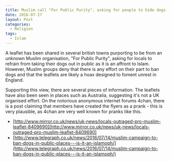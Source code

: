 ```yaml
---
title: Muslim call "For Public Purity", asking for people to hide dogs, appears to be a hoax
date: 2016-07-17
layout: Post
categories:
  - Religion
tags:
  - Islam
---
```


A leaflet has been shared in several british towns purporting to be from an unknown Muslim organisation, "For Public Purity", asking for locals to refrain from taking their dogs out in public as it is an affront to Islam. However, Muslim groups deny that there is any effort on their part to ban dogs and that the leaflets are likely a hoax designed to foment unrest in England.

<!-- more -->

Supporting this view, there are several pieces of information. The leaflets have also been seen in places such as Australia, suggesting it's not a UK organised effort. On the notorious anonymous internet forums 4chan, there is a post claiming that members have created the flyers as a prank - this is very plausible, as 4chan are very well known for pranks like this.

- [http://www.mirror.co.uk/news/uk-news/locals-outraged-pro-muslim-leaflet-8409690](http://www.mirror.co.uk/news/uk-news/locals-outraged-pro-muslim-leaflet-8409690)
- [http://www.telegraph.co.uk/news/2016/07/14/muslim-campaign-to-ban-dogs-in-public-places---is-it-an-islamoph/](http://www.telegraph.co.uk/news/2016/07/14/muslim-campaign-to-ban-dogs-in-public-places---is-it-an-islamoph/)
